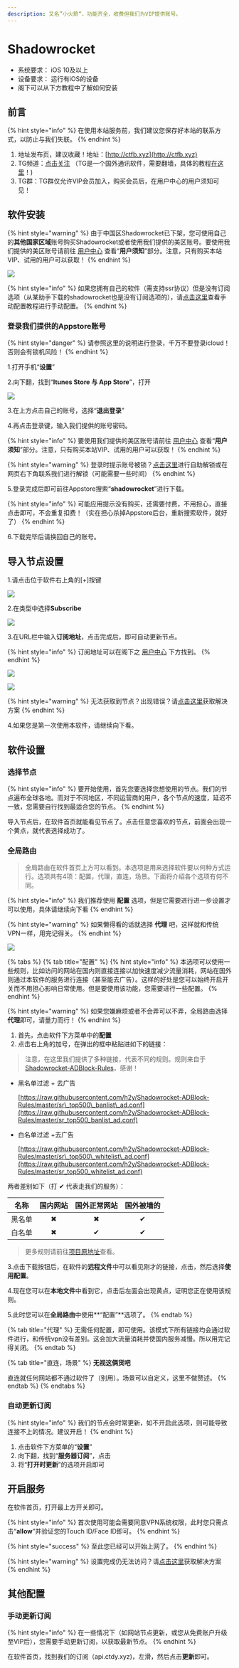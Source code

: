 ```yaml
---
description: 又名”小火箭“，功能齐全，收费但我们为VIP提供账号。
---
```


# Shadowrocket

* 系统要求： iOS 10及以上
* 设备要求： 运行有iOS的设备
* 阁下可以从下方教程中了解如何安装

## 前言

{% hint style="info" %}
在使用本站服务前，我们建议您保存好本站的联系方式，以防止与我们失联。
{% endhint %}

1. 地址发布页，建议收藏！地址：[http://ctfb.xyz](http://ctfb.xyz)
2. TG频道：[点击关注](https://t.me/cctcloud) （TG是一个国外通讯软件，需要翻墙，具体的教程[在这里](../../advanced/telegram.md)！\)
3. TG群：TG群仅允许VIP会员加入，购买会员后，在用户中心的用户须知可见！

## 软件安装

{% hint style="warning" %}
由于中国区Shadowrocket已下架，您可使用自己的**其他国家区域**账号购买Shadowrocket或者使用我们提供的美区账号。要使用我们提供的美区账号请前往 [用户中心](https://www.tzct.xyz/user/) 查看“**用户须知**”部分。注意，只有购买本站VIP、试用的用户可以获取！
{% endhint %}

![](../../.gitbook/assets/xhjzh1.png)

{% hint style="info" %}
如果您拥有自己的软件（需支持ssr协议）但是没有订阅选项（从某助手下载的shadowrocket也是没有订阅选项的），请[点击这里](/panel?id=手动获取配置)查看手动配置教程进行手动配置。
{% endhint %}

### 登录我们提供的Appstore账号

{% hint style="danger" %}
请参照这里的说明进行登录，千万不要登录icloud！否则会有锁机风险！
{% endhint %}

1.打开手机“**设置**”

2.向下翻，找到“**Itunes Store 与 App Store**”，打开

![](../../.gitbook/assets/appstore.jpg)

3.在上方点击自己的账号，选择“**退出登录**”

4.再点击登录键，输入我们提供的账号密码。

{% hint style="info" %}
要使用我们提供的美区账号请前往 [用户中心](https://www.tzct.xyz/user/) 查看“**用户须知**”部分。注意，只有购买本站VIP、试用的用户可以获取！
{% endhint %}

{% hint style="warning" %}
登录时提示账号被锁？[点击这里](../../other/unlock.md)进行自助解锁或在网页右下角联系我们进行解锁（可能需要一些时间）
{% endhint %}

5.登录完成后即可前往Appstore搜索“**shadowrocket**”进行下载。

{% hint style="info" %}
可能应用提示没有购买，还需要付费，不用担心，直接点击即可，不会重复扣费！（实在担心杀掉Appstore后台，重新搜索软件，就好了）
{% endhint %}

6.下载完毕后请换回自己的账号。

## 导入节点设置

1.请点击位于软件右上角的\[+\]按键

![](../../.gitbook/assets/ios1.png)

2.在类型中选择**Subscribe**

![](../../.gitbook/assets/ios2.png)

3.在URL栏中输入**订阅地址**，点击完成后，即可自动更新节点。

{% hint style="info" %}
订阅地址可以在阁下之 [用户中心](https://www.tzct.xyz/user) 下方找到。
{% endhint %}

![](../../.gitbook/assets/dyurl.png)

![](../../.gitbook/assets/ios3.png)

{% hint style="warning" %}
无法获取到节点？出现错误？请[点击这里](../../other/faq.md#ios)获取解决方案
{% endhint %}

4.如果您是第一次使用本软件，请继续向下看。

## 软件设置

### 选择节点

{% hint style="info" %}
要开始使用，首先您要选择您想使用的节点。我们的节点遍布全球各地。而对于不同地区，不同运营商的用户，各个节点的速度，延迟不一致，您需要自行找到最适合您的节点。
{% endhint %}

导入节点后，在软件首页就能看见节点了。点击任意您喜欢的节点，前面会出现一个黄点，就代表选择成功了。

### 全局路由

> 全局路由在软件首页上方可以看到。本选项是用来选择软件要以何种方式运行。选项共有4项：配置，代理，直连，场景。下面将介绍各个选项有何不同。

{% hint style="info" %}
我们推荐使用 **配置** 选项，但是它需要进行进一步设置才可以使用，具体请继续向下看
{% endhint %}

{% hint style="warning" %}
如果懒得看的话就选择 **代理** 吧，这样就和传统VPN一样，用完记得关。
{% endhint %}

![](../../.gitbook/assets/ios4.png)

{% tabs %}
{% tab title="配置" %}
{% hint style="info" %}
本选项可以使用一些规则，比如访问的网站在国内则直接连接以加快速度减少流量消耗，网站在国外则通过本软件的服务进行连接（甚至能去广告）。这样的好处是您可以始终开启开关而不用担心影响日常使用。但是要使用该功能，您需要进行一些配置。
{% endhint %}

{% hint style="warning" %}
如果您嫌麻烦或者不会弄可以不弄，全局路由选择**代理**即可，请量力而行！
{% endhint %}

1. 首先，点击软件下方菜单中的**配置**
2. 点击右上角的加号，在弹出的框中粘贴进如下的链接：

> 注意，在这里我们提供了多种链接，代表不同的规则。规则来自于[Shadowrocket-ADBlock-Rules](https://github.com/h2y/Shadowrocket-ADBlock-Rules)，感谢！

* 黑名单过滤 + 去广告

  [https://raw.githubusercontent.com/h2y/Shadowrocket-ADBlock-Rules/master/sr\_top500\_banlist\_ad.conf](https://raw.githubusercontent.com/h2y/Shadowrocket-ADBlock-Rules/master/sr_top500_banlist_ad.conf)

* 白名单过滤 +去广告

  [https://raw.githubusercontent.com/h2y/Shadowrocket-ADBlock-Rules/master/sr\_top500\_whitelist\_ad.conf](https://raw.githubusercontent.com/h2y/Shadowrocket-ADBlock-Rules/master/sr_top500_whitelist_ad.conf)

两者差别如下（打 ✔ 代表走我们的服务）：

| 名称 | 国内网站 | 国外正常网站 | 国外被墙的 |
| :---: | :---: | :---: | :---: |
| 黑名单 | ✖  | ✖  | ✔  |
| 白名单 | ✖  | ✔  | ✔  |

> 更多规则请前往[项目原地址](https://github.com/h2y/Shadowrocket-ADBlock-Rules)查看。

3.点击下载按钮后，在软件的**远程文件**中可以看见刚才的链接，点击，然后选择**使用配置**。

4.现在您可以在**本地文件**中看到它，点击后左面会出现黄点，证明您正在使用该规则。

5.此时您可以在**全局路由**中使用**“配置”**选项了。
{% endtab %}

{% tab title="代理" %}
无需任何配置，即可使用。该模式下所有链接均会通过软件进行，和传统vpn没有差别。这会加大流量消耗并使国内服务减慢。所以用完记得关闭。
{% endtab %}

{% tab title="直连，场景" %}
**无视这俩货吧**

直连就任何网站都不通过软件了（别用）。场景可以自定义，这里不做赘述。
{% endtab %}
{% endtabs %}

### 自动更新订阅

{% hint style="info" %}
我们的节点会时常更新，如不开启此选项，则可能导致连接不上的情况。建议开启！
{% endhint %}

1. 点击软件下方菜单的“**设置**”
2. 向下翻，找到“**服务器订阅**”，点击
3. 将“**打开时更新**”的选项开启即可

## 开启服务

在软件首页，打开最上方开关即可。

{% hint style="info" %}
首次使用可能会需要同意VPN系统权限，此时您只需点击“**allow**”并验证您的Touch ID/Face ID即可。
{% endhint %}

{% hint style="success" %}
至此您已经可以开始上网了。
{% endhint %}

{% hint style="warning" %}
设置完成仍无法访问？请[点击这里](../../other/faq.md#ios)获取解决方案
{% endhint %}

## 其他配置

### 手动更新订阅

{% hint style="info" %}
在一些情况下（如网站节点更新，或您从免费账户升级至VIP后），您需要手动更新订阅，以获取最新节点。
{% endhint %}

在软件首页，找到我们的订阅（api.ctdy.xyz\)，左滑，然后点击**更新**即可。

